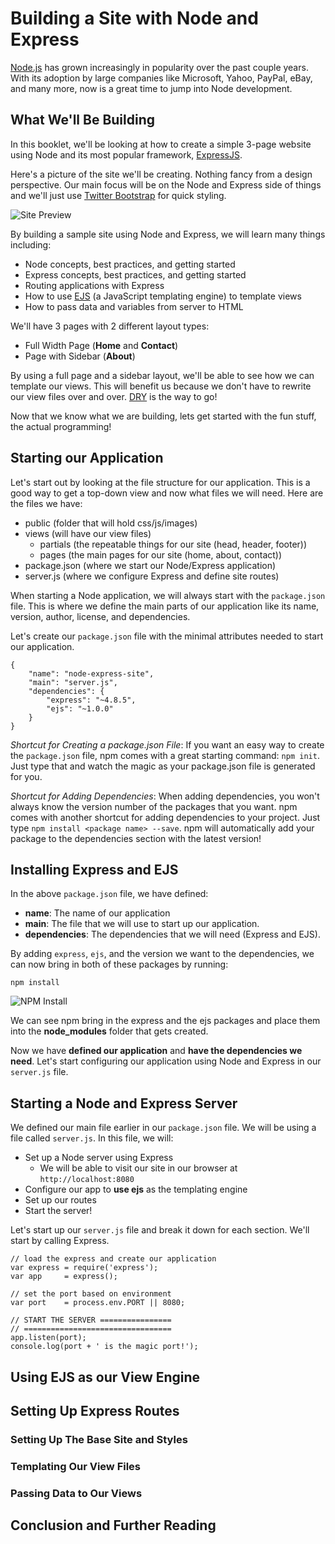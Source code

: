 # Building a Site with Node and Express

[Node.js](http://nodejs.org/) has grown increasingly in popularity over the past couple years. With its adoption by large companies like Microsoft, Yahoo, PayPal, eBay, and many more, now is a great time to jump into Node development.

## What We'll Be Building

In this booklet, we'll be looking at how to create a simple 3-page website using Node and its most popular framework, [ExpressJS](http://expressjs.com/).

Here's a picture of the site we'll be creating. Nothing fancy from a design perspective. Our main focus will be on the Node and Express side of things and we'll just use [Twitter Bootstrap](http://getbootstrap.com/) for quick styling.

![Site Preview](http://i.imgur.com/akXtVxu.png "Site Preview")

By building a sample site using Node and Express, we will learn many things including:

- Node concepts, best practices, and getting started
- Express concepts, best practices, and getting started
- Routing applications with Express
- How to use [EJS](http://embeddedjs.com/) (a JavaScript templating engine) to template views
- How to pass data and variables from server to HTML

We'll have 3 pages with 2 different layout types:

- Full Width Page (**Home** and **Contact**)
- Page with Sidebar (**About**)

By using a full page and a sidebar layout, we'll be able to see how we can template our views. This will benefit us because we don't have to rewrite our view files over and over. [DRY](http://en.wikipedia.org/wiki/Don't_repeat_yourself) is the way to go!

Now that we know what we are building, lets get started with the fun stuff, the actual programming!

## Starting our Application

Let's start out by looking at the file structure for our application. This is a good way to get a top-down view and now what files we will need. Here are the files we have:

- public        (folder that will hold css/js/images)
- views         (will have our view files)
    - partials  (the repeatable things for our site (head, header, footer))
    - pages     (the main pages for our site (home, about, contact))
- package.json  (where we start our Node/Express application)
- server.js     (where we configure Express and define site routes)

When starting a Node application, we will always start with the `package.json` file. This is where we define the main parts of our application like its name, version, author, license, and dependencies.

Let's create our `package.json` file with the minimal attributes needed to start our application.

    {
        "name": "node-express-site",
        "main": "server.js",
        "dependencies": {
            "express": "~4.8.5",
            "ejs": "~1.0.0"
        }
    }

*Shortcut for Creating a package.json File*: If you want an easy way to create the `package.json` file, npm comes with a great starting command: `npm init`. Just type that and watch the magic as your package.json file is generated for you.

*Shortcut for Adding Dependencies*: When adding dependencies, you won't always know the version number of the packages that you want. npm comes with another shortcut for adding dependencies to your project. Just type `npm install <package name> --save`. npm will automatically add your package to the dependencies section with the latest version!

## Installing Express and EJS

In the above `package.json` file, we have defined:

- **name**: The name of our application
- **main**: The file that we will use to start up our application.
- **dependencies**: The dependencies that we will need (Express and EJS). 

By adding `express`, `ejs`, and the version we want to the dependencies, we can now bring in both of these packages by running:

`npm install`

![NPM Install](http://i.imgur.com/JKME4iV.jpg "NPM Install")

We can see npm bring in the express and the ejs packages and place them into the **node_modules** folder that gets created.

Now we have **defined our application** and **have the dependencies we need**. Let's start configuring our application using Node and Express in our `server.js` file.

## Starting a Node and Express Server

We defined our main file earlier in our `package.json` file. We will be using a file called `server.js`. In this file, we will:

- Set up a Node server using Express
    - We will be able to visit our site in our browser at `http://localhost:8080`
- Configure our app to **use ejs** as the templating engine
- Set up our routes
- Start the server!

Let's start up our `server.js` file and break it down for each section. We'll start by calling Express.

    // load the express and create our application
    var express = require('express');
    var app     = express();
    
    // set the port based on environment
    var port    = process.env.PORT || 8080; 
    
    // START THE SERVER ================
    // =================================
    app.listen(port);
    console.log(port + ' is the magic port!');

## Using EJS as our View Engine

## Setting Up Express Routes

### Setting Up The Base Site and Styles

### Templating Our View Files

### Passing Data to Our Views

## Conclusion and Further Reading